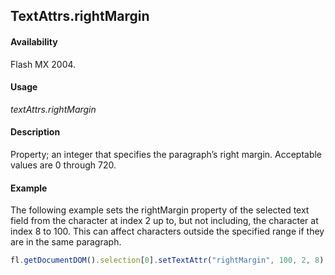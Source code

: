 ## TextAttrs.rightMargin

#### Availability

Flash MX 2004.

#### Usage

*textAttrs.rightMargin*

#### Description

Property; an integer that specifies the paragraph’s right margin. Acceptable values are 0 through 720.

#### Example

The following example sets the rightMargin property of the selected text field from the character at index 2 up to, but not including, the character at index 8 to 100. This can affect characters outside the specified range if they are in the same paragraph.

```javascript
fl.getDocumentDOM().selection[0].setTextAttr("rightMargin", 100, 2, 8);

```
